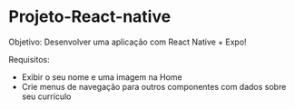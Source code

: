 # Projeto-React-native


Objetivo: Desenvolver uma aplicação com React Native + Expo!

Requisitos:
- Exibir o seu nome e uma imagem na Home
- Crie menus de navegação para outros componentes com dados sobre seu currículo

